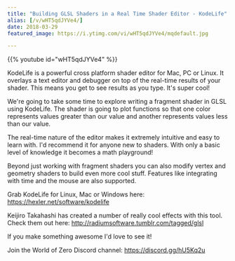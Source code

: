 ```yaml
---
title: "Building GLSL Shaders in a Real Time Shader Editor - KodeLife"
alias: [/v/wHT5qdJYVe4/]
date: 2018-03-29
featured_image: https://i.ytimg.com/vi/wHT5qdJYVe4/mqdefault.jpg

---
```


{{% youtube id="wHT5qdJYVe4" %}}

KodeLife is a powerful cross platform shader editor for Mac, PC or Linux. It overlays a text editor and debugger on top of the real-time results of your shader. This means you get to see results as you type. It's super cool!

We're going to take some time to explore writing a fragment shader in GLSL using KodeLife. The shader is going to plot functions so that one color represents values greater than our value and another represents values less than our value.

The real-time nature of the editor makes it extremely intuitive and easy to learn with. I'd recommend it for anyone new to shaders. With only a basic level of knowledge it becomes a math playground!

Beyond just working with fragment shaders you can also modify vertex and geometry shaders to build even more cool stuff. Features like integrating with time and the mouse are also supported.

Grab KodeLife for Linux, Mac or Windows here: https://hexler.net/software/kodelife

Keijiro Takahashi has created a number of really cool effects with this tool. Check them out here: http://radiumsoftware.tumblr.com/tagged/glsl

If you make something awesome I'd love to see it!

Join the World of Zero Discord channel: https://discord.gg/hU5Kq2u